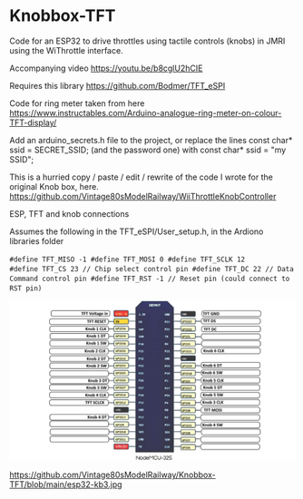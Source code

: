 # Knobbox-TFT

Code for an ESP32 to drive throttles using tactile controls (knobs) in JMRI using the WiThrottle interface.

Accompanying video https://youtu.be/b8cglU2hCIE

Requires this library https://github.com/Bodmer/TFT_eSPI

Code for ring meter taken from here https://www.instructables.com/Arduino-analogue-ring-meter-on-colour-TFT-display/

Add an arduino_secrets.h file to the project, or replace the lines const char* ssid = SECRET_SSID; (and the password one) with const char* ssid = "my SSID";

This is a hurried copy / paste / edit / rewrite of the code I wrote for the original Knob box, here.
https://github.com/Vintage80sModelRailway/WiiThrottleKnobController

ESP, TFT and knob connections

Assumes the following in the TFT_eSPI/User_setup.h, in the Ardiono libraries folder


 <code>#define TFT_MISO -1
  #define TFT_MOSI 0
  #define TFT_SCLK 12
  #define TFT_CS   23  // Chip select control pin
  #define TFT_DC    22  // Data Command control pin
  #define TFT_RST   -1  // Reset pin (could connect to RST pin)</code>



<img src = "https://github.com/Vintage80sModelRailway/Knobbox-TFT/blob/main/esp32-kb3.jpg" />

https://github.com/Vintage80sModelRailway/Knobbox-TFT/blob/main/esp32-kb3.jpg
